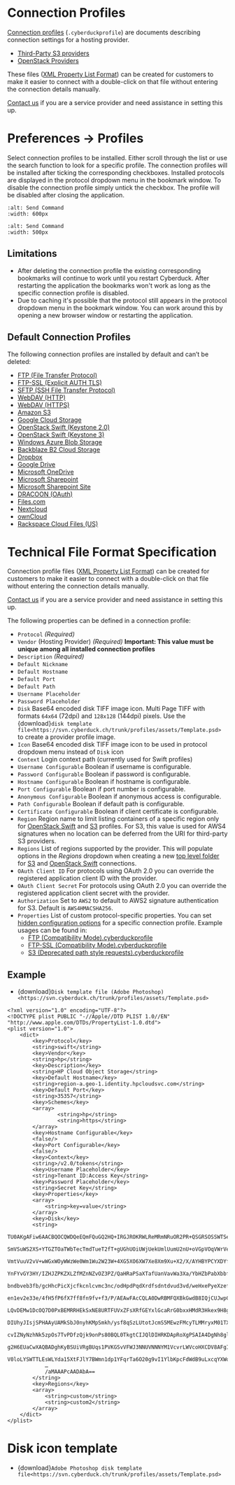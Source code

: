 Connection Profiles
===

[Connection profiles](connection.md#connection-profiles) (`.cyberduckprofile`) are documents describing connection settings for a hosting provider.

- [Third-Party S3 providers](../protocols/s3/index.md#third-party-providers)
- [OpenStack Providers](../protocols/openstack/index.md#third-party-providers)

These files ([XML Property List Format](http://en.wikipedia.org/wiki/Property_list)) can be created for customers to make it easier to connect with a double-click on that file without entering the connection details manually.


[Contact us](mailto:support@cyberduck.io) if you are a service provider and need assistance in setting this up.


# Preferences → Profiles

Select connection profiles to be installed. Either scroll through the list or use the search function to look for a specific profile. The connection profiles will be installed after ticking the corresponding checkboxes. Installed protocols are displayed in the protocol dropdown menu in the bookmark window. To disable the connection profile simply untick the checkbox. The profile will be disabled after closing the application.

```{image} _images/Preferences_Profiles_macOS.png
:alt: Send Command
:width: 600px
```

```{image} _images/Preferences_Profiles.png
:alt: Send Command
:width: 500px
```
## Limitations

- After deleting the connection profile the existing corresponding bookmarks will continue to work until you restart Cyberduck. After restarting the application the bookmarks won't work as long as the specific connection profile is disabled.
- Due to caching it's possible that the protocol still appears in the protocol dropdown menu in the bookmark window. You can work around this by opening a new browser window or restarting the application.

## Default Connection Profiles

The following connection profiles are installed by default and can’t be deleted:

- [FTP (File Transfer Protocol)](../protocols/ftp.md)
- [FTP-SSL (Explicit AUTH TLS)](../protocols/ftp.md)
- [SFTP (SSH File Transfer Protocol)](../protocols/sftp.md)
- [WebDAV (HTTP)](../protocols/webdav/index.md)
- [WebDAV (HTTPS)](../protocols/webdav/index.md)
- [Amazon S3](../protocols/s3/index.md)
- [Google Cloud Storage](../protocols/google_cloud_storage.md)
- [OpenStack Swift (Keystone 2.0)](../protocols/openstack/index.md)
- [OpenStack Swift (Keystone 3)](../protocols/openstack/index.md)
- [Windows Azure Blob Storage](../protocols/azure.md)
- [Backblaze B2 Cloud Storage](../protocols/b2.md)
- [Dropbox](../protocols/dropbox.md)
- [Google Drive](../protocols/google_drive.md)
- [Microsoft OneDrive](../protocols/onedrive.md)
- [Microsoft Sharepoint](../protocols/sharepoint.md)
- [Microsoft Sharepoint Site](../protocols/sharepoint.md)
- [DRACOON (OAuth)](../protocols/dracoon.md)
- [Files.com](../protocols/files.com.md)
- [Nextcloud](../protocols/webdav/nextcloud.md)
- [ownCloud](../protocols/webdav/nextcloud.md)
- [Rackspace Cloud Files (US)](../protocols/openstack/cloudfiles.md)

# Technical File Format Specification

Connection profile files ([XML Property List Format](http://en.wikipedia.org/wiki/Property_list)) can be created for customers to make it easier to connect with a double-click on that file without entering the connection details manually.

[Contact us](mailto:support@cyberduck.io) if you are a service provider and need assistance in setting this up.

The following properties can be defined in a connection profile:

- `Protocol` *(Required)*
- `Vendor` (Hosting Provider) *(Required)* **Important: This value must be unique among all installed connection profiles**
- `Description` *(Required)*
- `Default Nickname`
- `Default Hostname`
- `Default Port`
- `Default Path`
- `Username Placeholder`
- `Password Placeholder`
- `Disk` Base64 encoded disk TIFF image icon. Multi Page TIFF with formats `64x64` (72dpi) and `128x128` (144dpi) pixels. Use the {download}`disk template file<https://svn.cyberduck.ch/trunk/profiles/assets/Template.psd>` to create a provider profile image.
- `Icon` Base64 encoded disk TIFF image icon to be used in protocol dropdown menu instead of `Disk` icon
- `Context` Login context path (currently used for Swift profiles)
- `Username Configurable` Boolean if username is configurable.
- `Password Configurable` Boolean if password is configurable.
- `Hostname Configurable` Boolean if hostname is configurable.
- `Port Configurable` Boolean if port number is configurable.
- `Anonymous Configurable` Boolean if anonymous access is configurable.
- `Path Configurable` Boolean if default path is configurable.
- `Certificate Configurable` Boolean if client certificate is configurable.
- `Region` Region name to limit listing containers of a specific region only for [OpenStack Swift](../protocols/openstack/index.md) and [S3](../protocols/s3/index.md) profiles. For S3, this value is used for AWS4 signatures when no location can be deferred from the URI for third-party S3 providers.
- `Regions` List of regions supported by the provider. This will populate options in the *Regions* dropdown when creating a new [top level folder](../protocols/s3/index.md#creating-a-bucket) for [S3](../protocols/s3/index.md) and [OpenStack Swift](../protocols/openstack/swiftstack.md) connections.
- `OAuth Client ID` For protocols using OAuth 2.0 you can override the registered application client ID with the provider.
- `OAuth Client Secret` For protocols using OAuth 2.0 you can override the registered application client secret with the provider.
- `Authorization` Set to `AWS2` to default to AWS2 signature authentication for S3. Default is `AWS4HMACSHA256`.
- `Properties` List of custom protocol-specific properties. You can set [hidden configuration options](preferences.md#hidden-configuration-options) for a specific connection profile. Example usages can be found in:
  * [FTP (Compatibility Mode).cyberduckprofile](https://github.com/iterate-ch/cyberduck/blob/master/profiles/FTP%20(Compatibility%20Mode).cyberduckprofile)
  * [FTP-SSL (Compatibility Mode).cyberduckprofile](https://github.com/iterate-ch/cyberduck/blob/master/profiles/FTP-SSL%20(Compatibility%20Mode).cyberduckprofile)
  * [S3 (Deprecated path style requests).cyberduckprofile](https://github.com/iterate-ch/cyberduck/blob/master/profiles/S3%20(Deprecated%20path%20style%20requests).cyberduckprofile)

## Example

- {download}`Disk template file (Adobe Photoshop)<https://svn.cyberduck.ch/trunk/profiles/assets/Template.psd>`

```{code-block}
<?xml version="1.0" encoding="UTF-8"?>
<!DOCTYPE plist PUBLIC "-//Apple//DTD PLIST 1.0//EN" "http://www.apple.com/DTDs/PropertyList-1.0.dtd">
<plist version="1.0">
    <dict>
        <key>Protocol</key>
        <string>swift</string>
        <key>Vendor</key>
        <string>hp</string>
        <key>Description</key>
        <string>HP Cloud Object Storage</string>
        <key>Default Hostname</key>
        <string>region-a.geo-1.identity.hpcloudsvc.com</string>
        <key>Default Port</key>
        <string>35357</string>
        <key>Schemes</key>
        <array>
                <string>hp</string>
                <string>https</string>
        </array>
        <key>Hostname Configurable</key>
        <false/>
        <key>Port Configurable</key>
        <false/>
        <key>Context</key>
        <string>/v2.0/tokens</string>
        <key>Username Placeholder</key>
        <string>Tenant ID:Access Key</string>
        <key>Password Placeholder</key>
        <string>Secret Key</string>
        <key>Properties</key>
        <array>
            <string>key=value</string>
        </array>
        <key>Disk</key>
        <string>
            TU0AKgAFiw6AACBQOCQWDQeEQmFQuGQ2HQ+IRGJROKRWLReMRmNRuOR2PR+QSGRSOSSWTSeU
            SmVSuWS2XS+YTGZTOaTWbTecTmdTueT2fT+gUGhUOiUWjUekUmlUumU2nU+oVGpVOqVWrVes
            VmtVuuV2vV+wWGxWOyWWzWe0Wm1Wu2W23W+4XG5XO6XW7Xe8Xm9Xu+X2/X/AYHBYPCYXDYfE
            YnFYvGY3HY/IZHJZPKZXLZfMZnNZvOZ3PZ/QaHRaPSaXTafUanVavWa3Xa/YbHZbPabXbbfc
            bndbveb3fb/gcHhcPicXjcfkcnlcvmc3nc/odHpdPqdXrdfsdntdvud3vd/weHxePyeXzef0
            en1ev2e33e/4fH5fP6fX7ff8fn9fv+f3/P/AEAwFAcCQLA0DwRBMFQXBkGwdB8IQjCUJwpCs
            LQvDEMw1DcOQ7D0PxBEMRRHEkSxNE8URTFUVxZFsXRfGEYxlGcaRrG0bxxHMdR3Hkex9H8gS
            DIUhyJIsjSPHAAyUAMkSbJ0nyhKMpSmkh/ysf8qSzLUtotJcmS5MEwzFMcyTLMMryxM01TXE
            cvIZNyNzhNk5zpOs7TvPDfzQjk9onPs80BQL0TkgtCIJQlDIHRKDApRoXgPSAIA4DgNh8glJ
            g2H6EUaCwXAQBADghKyBSUiVRgBUqs1PVKGSvVFWJ3NNUVNNNYM1VcvrLWVcoHXCDV8AFgIJ
            V0loLYSWTTLEsWLYda15XtFJlY7BWmn1dp1YFqrTa6O20g9vI1YlbKpcFdWdB9uLxcqYXWol
            …
            /aMAAAPcAADAbA==
        </string>
        <key>Regions</key>
        <array>
            <string>custom</string>
            <string>custom2</string>
        </array>
    </dict>
</plist>
```

# Disk icon template

- {download}`Adobe Photoshop disk template file<https://svn.cyberduck.ch/trunk/profiles/assets/Template.psd>`